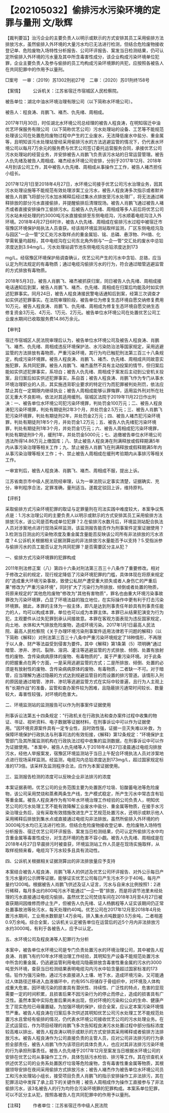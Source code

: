 # 【202105032】偷排污水污染环境的定罪与量刑 文/耿辉

【裁判要旨】治污企业的主要负责人以明示或默示的方式安排其员工采用偷排方法排放污水，虽然偷排入外环境的大量污水均已无法进行检测，但结合危险废物接收登记单、危险废物入场特性分析报告、公司环评报告、案发当日检测结果，仍可认定所偷排入外环境的污水量及其中所含毒害性成分，该企业构成污染环境单位犯罪，企业主要负责人及参与偷排的员工均构成污染环境罪的共犯，应按照各被告人在共同犯罪中的作用予以量刑。

□案号　一审：（2019）苏1302刑初27号　二审：（2020）苏01刑终158号

【案情】 　　公诉机关：江苏省宿迁市宿城区人民检察院。

被告单位：湖北中油水环境治理有限公司（以下简称水环境公司）。

被告人：程良涛、肖鹏飞、褚杰、仇先绪、周相成。

2017年11月30日，时任湖北水环境公司总经理的被告人程良涛，在明知宿迁中油优艺环保服务有限公司（以下简称优艺公司）污水处理站的设备、工艺等不能规范处理该公司在处置危险废物过程中产生的工业废水，无法降低废水中盐分、重金属等，且明知该污水处理站曾经采用偷排污水的方法逃避监管的情况下，仍代表水环境公司以每月7万余元的服务费与优艺公司签订委托运营服务合同，承接优艺公司污水处理站的经营业务，并安排被告人肖鹏飞负责该污水站的日常运营管理。被告人仇先绪及被告人周相成、褚杰经水环境公司安排，分别于2017年12月、2018年4月到该公司工作，其中被告人仇先绪、周相成从事操作工工作，被告人褚杰担任小组长。

2017年12月1日至2018年4月27日，水环境公司接手优艺公司污水治理业务，因其污水处理设施等不能规范有效处理涉案工业污水，被告人程良涛多次指示或者默许被告人肖鹏飞将部分污水加水稀释后经过集水点排放至污水处理厂，将无法通过稀释排放的部分污水直接偷排，并提醒偷排后清理现场。被告人肖鹏飞通过被告人褚杰或者直接安排操作工偷排污水。后被告人仇先绪、周相成等多人前后将优艺公司污水站未经处理的约3000吨污水直接偷排至东侧电缆沟，污水顺着电缆沟注入外环境。2018年4月27日6时许，被告人仇先绪、周相成在偷排污水过程中被宿迁市宿豫区环境保护局执法人员查获。经该局环境监测站取样监测，厂区东侧电缆沟及与园区"一企一管"交汇处污水取样点的重金属铅、铭、总磷、悬浮物、PH值、化学需氧量均超标，其中电缆沟在公司东北角外侧与"一企一管"交汇处的废水中总铅浓度达到3.94mg/L，污水处理站调节池东侧电缆沟总铅浓度达到173

mg/L。经宿豫区环境保护局调查确认，优艺公司产生的污水中含铅、总铬，应当认定为刑法规定的有毒物质；通过电缆沟偷排污水的行为，符合通过暗管逃避监管的方式排放有毒物质。

2018年5月3日，被告人肖鹏飞、褚杰被抓获归案，同日被告人仇先绪、周相成接电话通知后到案，被告人肖鹏飞、褚杰、仇先绪、周相成在归案后均能及时如实供述犯罪事实。同月24日，被告人程良涛接民警电话通知后到案，经第三次调查才如实供述犯罪事实。在法院审理阶段，被告单位为修复生态环境自愿交纳修复费用10万元，被告人程良涛、肖鹏飞、仇先绪、周相成为修复生态环境自愿交纳生态修复资金3万元、4万元、1万元、2万元。被告单位水环境公司在处置优艺公司工业废水期间已收取服务费14.86万余元。

【审判】

宿迁市宿城区人民法院审理后认为，被告单位水环境公司及被告人程良涛、肖鹏飞、褚杰、仇先绪、周相成违反环境保护法、水污染防治法等国家规定，采用逃避监管的方法排放有毒物质，严重污染环境，其行为均已触犯刑法第三百三十八条规定，构成污染环境罪。被告人程良涛、肖鹏飞、褚杰、仇先绪、周相成共同故意实施犯罪，系共同犯罪。被告人肖鹏飞、褚杰虽然不具有主动投案的情节，但归案后能如实供述犯罪事实，系坦白；被告人仇先绪、周相成于案发后主动到公安机关投案，且归案后如实供述犯罪事实，系自首；被告人程良涛、肖鹏飞作为专门从事水环境治理职业的人员，其实施违背职业要求的特定行为而犯罪被判处刑罚，依法应禁止其在一定期限内继续执业；被告人周相成能够认罪悔罪，适用监外刑对所在社区无重大不良影响，依法对其适用缓刑。宿城区法院于2019年11月22日作出判决：一、被告单位水环境公司犯污染环境罪，判处罚金100万元；二、被告人程良涛犯污染环境罪，判处有期徒刑2年3个月，并处罚金2.5万元；三、被告人肖鹏飞犯污染环境罪，判处有期徒刑2年，并处罚金2万元；四、被告人褚杰犯污染环境罪，判处有期徒刑1年5个月，并处罚金1.2万元；五、被告人仇先绪犯污染环境罪，判处有期徒刑1年3个月，并处罚金1万元；六、被告人周相成犯污染环境罪，判处有期徒刑9个月，缓刑1年，并处罚金5000元；七、追缴被告单位水环境公司违法所得14.86万元上缴国库；八、禁止被告人程良涛在刑满释放或假释期满5年内从事污染治理等相关工作；九、禁止被告人肖鹏飞在刑满释放或假释期满5年内从事污染治理等相关工作；十、禁止被告人周相成在缓刑考验期内从事排污等相关工作。

一审宣判后，被告人程良涛、肖鹏飞、褚杰、周相成不服，提出上诉。

江苏省南京市中级人民法院经审理，认为一审法院认定事实清楚，证据确实、充分，审判程序合法，定罪准确，量刑适当。遂裁定驳回上诉，维持原判。

【评析】

采取偷排方式污染环境犯罪的取证与定罪量刑在司法实践中难度较大，本案争议焦点是：1.污水治理公司的主要负责人以明示或默示的方式安排其员工采用偷排方法排放污水，该公司是否构成单位犯罪？2.在偷排污水数月后，环境监测站配合执法人员对涉案地点进行现场采样监测，该监测报告能否作为刑事案件定案证据使用？3.检测当日测出的污染物浓度及重金属含量能否反映该公司所有非法排放的污水浓度？4.公诉机关根据相关证据测算出的非法排放污水量能否予以支持？5.受指派参与偷排污水的员工能否认定为共同犯罪？是否需要区分主从犯？

一、偷排方式污染环境罪的犯罪构成

2011年刑法修正案（八）第四十六条对刑法第三百三十八条作了重要修改。相对于修改之前的规定，现行规定降低了污染环境犯罪的门槛，具体体现在将原来规定的"造成重大环境污染事故，致使公私财产遭受重大损失或者人身伤亡的严重后果"修改为"严重污染环境"，同时扩大了污染行为所排放、倾倒或者处置的物质，将原来规定的"其他危险废物"修改为"其他有害物质"，罪名也由重大环境污染事故罪改为污染环境罪，凸显了环境法益的独立地位，在实际操作中更有利于打击污染环境罪。据此，本罪的主体为一般主体，即凡是达到刑事责任年龄具有刑事责任能力的人，均可以构成本罪，单位也可以成为本罪主体。本罪已从结果犯演变为行为犯，主观要件从过失犯罪到承认间接故意。本罪在客观方面表现为违反国家规定，向土地、水体和大气排放危险废物，造成环境污染。2017年1月1日最高人民法院、最高人民检察院《关于办理环境污染刑事案件适用法律若干问题的解释》（以下简称《解释》）对刑法第三百三十八条中严重污染环境规定了18种情形，不再限于以人身、财产等法益受到侵害为要件。其中《解释》第1条第（5）项明确"通过暗管、渗井、渗坑、裂隙、溶洞、灌注等逃避监管的方式排放、倾倒、处置有放射性的废物、含传染病病原体的废物、有毒物质的"，属于严重污染环境。对于此条的把握重点在两个方面，一是采用逃避监管的方式；二是所排放、倾倒、处置的必须是有放射性的废物、含传染病病原体的废物、有毒物质，二者缺一不可。对于暗管，应当理解为通过隐蔽的方式达到规避监管目的而设置的排污管道。该情形入刑的原因是通过暗管、渗井、渗坑等逃避监管方式在实际中较普遍，且行为人主观上有"长期作战"的准备，监管和查办案件较为困难，且隐蔽排污通常时间较长、数量较大，毒害性较强，对环境的危害大。

二、环境监测站的监测报告可以作为刑事案件证据使用

刑事诉讼法第五十四条规定："行政机关在行政执法和查办案件过程中收集的物证、书证、视听资料、电子数据等证据材料，在刑事诉讼中可以作为证据使用。"因环境资源案件具有一定专业性，且时效性强，证据一旦灭失难以补救，为保障环境保护行政执法与刑事司法的有效衔接，《解释》第12条规定："环境保护主管部门及其所属监测机构在行政执法过程中收集的监测数据，在刑事诉讼中可以作为证据使用。"本案中，被告人仇先绪等人于2018年4月27日凌晨通过电缆沟排放污水，经他人举报案发，宿豫区环境监测站于当日上午配合环境执法人员对涉案地点进行现场采样监测。经监测，电缆沟内总铅浓度达到173mg/L，超过国家规定标准的173倍。该采样及监测程序合法，应作为本案证据使用。

三、监测报告检测的浓度可以反映企业非法排污的浓度

本案证据表明，优艺公司的业务范围主要为处置医疗垃圾、铅酸蓄电池等危险废物，该公司采用焚烧和蒸煮两条生产线，生产模式稳定，所产生污水中常态含有铅等重金属。被告人程良涛作为有10年水环境治理工作经验的公司负责人，明知优艺公司的污水处理工艺不能有效降解工业废水中盐分、重金属等物质，在接手水污染治理业务后，没有采取有效措施改进生产工艺规范处置污水，还明示或默示他人采用稀释后排放到集水点或直接通过电缆沟非法排放。虽然所偷排入外环境的约3000吨污水均已无法进行检测，但结合危险废物接收登记单、危险废物入场特性分析报告、宿迁优艺公司环评报告、案发当日检测结果，仍可认定所偷排污水中均含重金属等毒害性成分，对生态环境的危害不容小觑。被告人仇先绪、周相成是在2018年4月27日早晨排污时被查获，环境监测站工作人员是在现场实施取样，从取样视频来看，电缆沟下污水较多且具有流动性。

四、公诉机关根据相关证据测算出的非法排放量应予支持

本案结合被告人程良涛、肖鹏飞等人的供述及优艺公司环评报告、对外公示每日产生污水量的公示牌等证据，能够证实优艺公司每日产生污水不少于40吨，每月产量约1200吨。根据被告人肖鹏飞供述及证人证言，污水与自来水比例按照1：2进行稀释，每月多出约800吨污水不能通过"一企一管"排放，而是将调节池里未经处理的污水直接通过电缆沟偷排。虽然优艺公司焚烧车间在2018年3月至4月27日被查获期间因维修而停止生产，但被告人仇先绪、证人杨鹏程等人证实该期间仍正常处置事故池等处污水，每天处理约40吨。优艺公司在2017年12月至2018年4月处置污水期间，工业用水数额是1.4万余吨，排入集水点吨数是0.5万余吨，二者相差0.9万余吨。综合全案，公诉机关认定被告单位在运营后的近5个月内非法排放污水约3000吨，有利于各被告人，应予以认定。

五、水环境公司及程良涛等人犯罪行为分析

本案中，被告单位水环境公司是专门负责处置污水的环境治理公司，其中被告人程良涛、肖鹏飞有约10年水环境治理工作经验，其明知生产设备不能规范处置污水中所含的重金属，仍逃避监管利用电缆沟隐蔽排放含毒害性重金属的污水约3000吨至外环境，查获当日检测结果表明电缆沟内污水中铅含量超过国家标准的173倍。铅作为强污染物，通过污水直接进入土壤、地下水，造成环境污染，又可能通过人体路径迁移进入血液循环中，约有95%将储存于骨组织中，对环境及人体构成重大危害。因环境污染的损害具有潜伏性、持续性、广泛性的特点，危害的显现需要一定的时间积累，且损害后果不因污染行为的停止而停止，造成的损害具有广泛性。虽然本案中实际危害后果尚未出现，但对环境的污染和公众的生命、健康产生了现实危险已毋庸置疑。为加强环境的保护，综合全案，应认定本案污染环境情节严重。被告人程良涛在归案后多次供述其明知优艺公司污水处理工艺不能规范处置污水且曾经有偷排的情况，仍代表水环境公司接收优艺公司的污水处理业务。在正式运营后，作为项目经理的肖鹏飞多次告知程良涛污水处置过程中部分指标浓度较高难以排出，被告人程良涛以明示或默示的方式安排其采用稀释或者偷排方法排放污水。被告人程良涛作为公司直接负责的主管人员，应对公司非法排污的行为承担全部责任，被告人肖鹏飞作为该项目的具体负责人，也应对其非法排污污染环境的行为承担刑事责任。被告人仇先绪于2017年12月至案发当日根据水环境公司的安排在优艺公司从事操作工工作，具体包括污水检验、排污等工作。其在侦查机关供述优艺公司的业务系处置医疗垃圾等危险废物，含有毒害性重金属等物质，其根据领导安排在夜间采用偷排方式排放污水；被告人褚杰作为被告单位水环境公司员工和污水处理站小组长，接受项目负责人肖鹏飞的指示安排操作工非法排污，其在犯罪活动中发挥了承上启下的关键作用；被告人周相成作为操作工直接参与了非法偷排污水，该3名被告人的行为均符合污染环境罪的犯罪构成。本案系单位犯罪，可以不区分主从犯，按照各被告人在共同犯罪中的作用予以量刑。

【注释】 　　作者单位：江苏省宿迁市中级人民法院